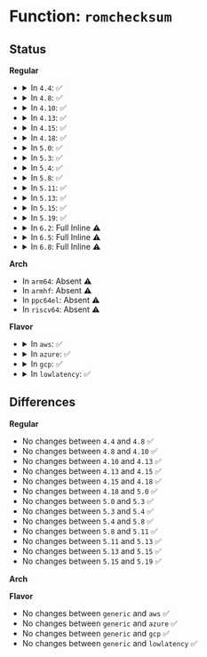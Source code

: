 # Function: <code>romchecksum</code>

## Status
<b>Regular</b>
<ul>
<li>
<details>
<summary>In <code>4.4</code>: ✅</summary>

```c
int romchecksum(const unsigned char *rom, long unsigned int length);
```

**Collision:** Unique Static

**Inline:** No

**Transformation:** False

**Instances:**

```
In arch/x86/kernel/probe_roms.c (ffffffff81f66f50)
Location: arch/x86/kernel/probe_roms.c:188
Inline: False
Direct callers:
  - arch/x86/kernel/probe_roms.c:probe_roms
  - arch/x86/kernel/probe_roms.c:probe_roms
  - arch/x86/kernel/probe_roms.c:probe_roms
```
**Symbols:**

```
ffffffff81f66f50-ffffffff81f66fd3: romchecksum (STB_LOCAL)
```
</details>
</li>
<li>
<details>
<summary>In <code>4.8</code>: ✅</summary>

```c
int romchecksum(const unsigned char *rom, long unsigned int length);
```

**Collision:** Unique Static

**Inline:** No

**Transformation:** False

**Instances:**

```
In arch/x86/kernel/probe_roms.c (ffffffff81f8ede9)
Location: arch/x86/kernel/probe_roms.c:188
Inline: False
Direct callers:
  - arch/x86/kernel/probe_roms.c:probe_roms
  - arch/x86/kernel/probe_roms.c:probe_roms
  - arch/x86/kernel/probe_roms.c:probe_roms
```
**Symbols:**

```
ffffffff81f8ede9-ffffffff81f8ee6c: romchecksum (STB_LOCAL)
```
</details>
</li>
<li>
<details>
<summary>In <code>4.10</code>: ✅</summary>

```c
int romchecksum(const unsigned char *rom, long unsigned int length);
```

**Collision:** Unique Static

**Inline:** No

**Transformation:** False

**Instances:**

```
In arch/x86/kernel/probe_roms.c (ffffffff81fca178)
Location: arch/x86/kernel/probe_roms.c:188
Inline: False
Direct callers:
  - arch/x86/kernel/probe_roms.c:probe_roms
  - arch/x86/kernel/probe_roms.c:probe_roms
  - arch/x86/kernel/probe_roms.c:probe_roms
```
**Symbols:**

```
ffffffff81fca178-ffffffff81fca1fb: romchecksum (STB_LOCAL)
```
</details>
</li>
<li>
<details>
<summary>In <code>4.13</code>: ✅</summary>

```c
int romchecksum(const unsigned char *rom, long unsigned int length);
```

**Collision:** Unique Static

**Inline:** No

**Transformation:** False

**Instances:**

```
In arch/x86/kernel/probe_roms.c (ffffffff820aa904)
Location: arch/x86/kernel/probe_roms.c:188
Inline: False
Direct callers:
  - arch/x86/kernel/probe_roms.c:probe_roms
  - arch/x86/kernel/probe_roms.c:probe_roms
  - arch/x86/kernel/probe_roms.c:probe_roms
```
**Symbols:**

```
ffffffff820aa904-ffffffff820aa98a: romchecksum (STB_LOCAL)
```
</details>
</li>
<li>
<details>
<summary>In <code>4.15</code>: ✅</summary>

```c
int romchecksum(const unsigned char *rom, long unsigned int length);
```

**Collision:** Unique Static

**Inline:** No

**Transformation:** False

**Instances:**

```
In arch/x86/kernel/probe_roms.c (ffffffff826b107c)
Location: arch/x86/kernel/probe_roms.c:189
Inline: False
Direct callers:
  - arch/x86/kernel/probe_roms.c:probe_roms
  - arch/x86/kernel/probe_roms.c:probe_roms
  - arch/x86/kernel/probe_roms.c:probe_roms
```
**Symbols:**

```
ffffffff826b107c-ffffffff826b1102: romchecksum (STB_LOCAL)
```
</details>
</li>
<li>
<details>
<summary>In <code>4.18</code>: ✅</summary>

```c
int romchecksum(const unsigned char *rom, long unsigned int length);
```

**Collision:** Unique Static

**Inline:** No

**Transformation:** False

**Instances:**

```
In arch/x86/kernel/probe_roms.c (ffffffff826da73a)
Location: arch/x86/kernel/probe_roms.c:189
Inline: False
Direct callers:
  - arch/x86/kernel/probe_roms.c:probe_roms
  - arch/x86/kernel/probe_roms.c:probe_roms
  - arch/x86/kernel/probe_roms.c:probe_roms
```
**Symbols:**

```
ffffffff826da73a-ffffffff826da7c0: romchecksum (STB_LOCAL)
```
</details>
</li>
<li>
<details>
<summary>In <code>5.0</code>: ✅</summary>

```c
int romchecksum(const unsigned char *rom, long unsigned int length);
```

**Collision:** Unique Static

**Inline:** No

**Transformation:** False

**Instances:**

```
In arch/x86/kernel/probe_roms.c (ffffffff82890b1c)
Location: arch/x86/kernel/probe_roms.c:189
Inline: False
Direct callers:
  - arch/x86/kernel/probe_roms.c:probe_roms
  - arch/x86/kernel/probe_roms.c:probe_roms
  - arch/x86/kernel/probe_roms.c:probe_roms
```
**Symbols:**

```
ffffffff82890b1c-ffffffff82890ba2: romchecksum (STB_LOCAL)
```
</details>
</li>
<li>
<details>
<summary>In <code>5.3</code>: ✅</summary>

```c
int romchecksum(const unsigned char *rom, long unsigned int length);
```

**Collision:** Unique Static

**Inline:** No

**Transformation:** False

**Instances:**

```
In arch/x86/kernel/probe_roms.c (ffffffff828a8090)
Location: arch/x86/kernel/probe_roms.c:189
Inline: False
Direct callers:
  - arch/x86/kernel/probe_roms.c:probe_roms
  - arch/x86/kernel/probe_roms.c:probe_roms
  - arch/x86/kernel/probe_roms.c:probe_roms
```
**Symbols:**

```
ffffffff828a8090-ffffffff828a810f: romchecksum (STB_LOCAL)
```
</details>
</li>
<li>
<details>
<summary>In <code>5.4</code>: ✅</summary>

```c
int romchecksum(const unsigned char *rom, long unsigned int length);
```

**Collision:** Unique Static

**Inline:** No

**Transformation:** False

**Instances:**

```
In arch/x86/kernel/probe_roms.c (ffffffff828ab0f2)
Location: arch/x86/kernel/probe_roms.c:189
Inline: False
Direct callers:
  - arch/x86/kernel/probe_roms.c:probe_roms
  - arch/x86/kernel/probe_roms.c:probe_roms
  - arch/x86/kernel/probe_roms.c:probe_roms
```
**Symbols:**

```
ffffffff828ab0f2-ffffffff828ab171: romchecksum (STB_LOCAL)
```
</details>
</li>
<li>
<details>
<summary>In <code>5.8</code>: ✅</summary>

```c
int romchecksum(const unsigned char *rom, long unsigned int length);
```

**Collision:** Unique Static

**Inline:** No

**Transformation:** False

**Instances:**

```
In arch/x86/kernel/probe_roms.c (ffffffff82cd036f)
Location: arch/x86/kernel/probe_roms.c:189
Inline: False
Direct callers:
  - arch/x86/kernel/probe_roms.c:probe_roms
  - arch/x86/kernel/probe_roms.c:probe_roms
  - arch/x86/kernel/probe_roms.c:probe_roms
```
**Symbols:**

```
ffffffff82cd036f-ffffffff82cd03ee: romchecksum (STB_LOCAL)
```
</details>
</li>
<li>
<details>
<summary>In <code>5.11</code>: ✅</summary>

```c
int romchecksum(const unsigned char *rom, long unsigned int length);
```

**Collision:** Unique Static

**Inline:** No

**Transformation:** False

**Instances:**

```
In arch/x86/kernel/probe_roms.c (ffffffff82fbc1af)
Location: arch/x86/kernel/probe_roms.c:189
Inline: False
Direct callers:
  - arch/x86/kernel/probe_roms.c:probe_roms
  - arch/x86/kernel/probe_roms.c:probe_roms
  - arch/x86/kernel/probe_roms.c:probe_roms
```
**Symbols:**

```
ffffffff82fbc1af-ffffffff82fbc22e: romchecksum (STB_LOCAL)
```
</details>
</li>
<li>
<details>
<summary>In <code>5.13</code>: ✅</summary>

```c
int romchecksum(const unsigned char *rom, long unsigned int length);
```

**Collision:** Unique Static

**Inline:** No

**Transformation:** False

**Instances:**

```
In arch/x86/kernel/probe_roms.c (ffffffff831c695a)
Location: arch/x86/kernel/probe_roms.c:189
Inline: False
Direct callers:
  - arch/x86/kernel/probe_roms.c:probe_roms
  - arch/x86/kernel/probe_roms.c:probe_roms
  - arch/x86/kernel/probe_roms.c:probe_roms
```
**Symbols:**

```
ffffffff831c695a-ffffffff831c69d9: romchecksum (STB_LOCAL)
```
</details>
</li>
<li>
<details>
<summary>In <code>5.15</code>: ✅</summary>

```c
int romchecksum(const unsigned char *rom, long unsigned int length);
```

**Collision:** Unique Static

**Inline:** No

**Transformation:** False

**Instances:**

```
In arch/x86/kernel/probe_roms.c (ffffffff832a7780)
Location: arch/x86/kernel/probe_roms.c:189
Inline: False
Direct callers:
  - arch/x86/kernel/probe_roms.c:probe_roms
  - arch/x86/kernel/probe_roms.c:probe_roms
  - arch/x86/kernel/probe_roms.c:probe_roms
```
**Symbols:**

```
ffffffff832a7780-ffffffff832a77ff: romchecksum (STB_LOCAL)
```
</details>
</li>
<li>
<details>
<summary>In <code>5.19</code>: ✅</summary>

```c
int romchecksum(const unsigned char *rom, long unsigned int length);
```

**Collision:** Unique Static

**Inline:** No

**Transformation:** False

**Instances:**

```
In arch/x86/kernel/probe_roms.c (ffffffff83456aeb)
Location: arch/x86/kernel/probe_roms.c:190
Inline: False
Direct callers:
  - arch/x86/kernel/probe_roms.c:probe_roms
  - arch/x86/kernel/probe_roms.c:probe_roms
  - arch/x86/kernel/probe_roms.c:probe_roms
```
**Symbols:**

```
ffffffff83456aeb-ffffffff83456b7a: romchecksum (STB_LOCAL)
```
</details>
</li>
<li>
<details>
<summary>In <code>6.2</code>: Full Inline ⚠️</summary>

**Collision:** Unique Static

**Inline:** Full

**Transformation:** False

**Instances:**

```
In arch/x86/kernel/probe_roms.c (ffffffff83e75266)
Location: arch/x86/kernel/probe_roms.c:190
Inline: True
Inline callers:
  - arch/x86/kernel/probe_roms.c:probe_roms
  - arch/x86/kernel/probe_roms.c:probe_roms
  - arch/x86/kernel/probe_roms.c:probe_roms
```
</details>
</li>
<li>
<details>
<summary>In <code>6.5</code>: Full Inline ⚠️</summary>

**Collision:** Unique Static

**Inline:** Full

**Transformation:** False

**Instances:**

```
In arch/x86/kernel/probe_roms.c (ffffffff83696d42)
Location: arch/x86/kernel/probe_roms.c:190
Inline: True
Inline callers:
  - arch/x86/kernel/probe_roms.c:probe_roms
  - arch/x86/kernel/probe_roms.c:probe_roms
  - arch/x86/kernel/probe_roms.c:probe_roms
```
</details>
</li>
<li>
<details>
<summary>In <code>6.8</code>: Full Inline ⚠️</summary>

**Collision:** Unique Static

**Inline:** Full

**Transformation:** False

**Instances:**

```
In arch/x86/kernel/probe_roms.c (ffffffff838c6a62)
Location: arch/x86/kernel/probe_roms.c:190
Inline: True
Inline callers:
  - arch/x86/kernel/probe_roms.c:probe_roms
  - arch/x86/kernel/probe_roms.c:probe_roms
  - arch/x86/kernel/probe_roms.c:probe_roms
```
</details>
</li>
</ul>
<b>Arch</b>
<ul>
<li>
In <code>arm64</code>: Absent ⚠️
</li>
<li>
In <code>armhf</code>: Absent ⚠️
</li>
<li>
In <code>ppc64el</code>: Absent ⚠️
</li>
<li>
In <code>riscv64</code>: Absent ⚠️
</li>
</ul>
<b>Flavor</b>
<ul>
<li>
<details>
<summary>In <code>aws</code>: ✅</summary>

```c
int romchecksum(const unsigned char *rom, long unsigned int length);
```

**Collision:** Unique Static

**Inline:** No

**Transformation:** False

**Instances:**

```
In arch/x86/kernel/probe_roms.c (ffffffff82899104)
Location: arch/x86/kernel/probe_roms.c:189
Inline: False
Direct callers:
  - arch/x86/kernel/probe_roms.c:probe_roms
  - arch/x86/kernel/probe_roms.c:probe_roms
  - arch/x86/kernel/probe_roms.c:probe_roms
```
**Symbols:**

```
ffffffff82899104-ffffffff82899183: romchecksum (STB_LOCAL)
```
</details>
</li>
<li>
<details>
<summary>In <code>azure</code>: ✅</summary>

```c
int romchecksum(const unsigned char *rom, long unsigned int length);
```

**Collision:** Unique Static

**Inline:** No

**Transformation:** False

**Instances:**

```
In arch/x86/kernel/probe_roms.c (ffffffff828913ff)
Location: arch/x86/kernel/probe_roms.c:189
Inline: False
Direct callers:
  - arch/x86/kernel/probe_roms.c:probe_roms
  - arch/x86/kernel/probe_roms.c:probe_roms
  - arch/x86/kernel/probe_roms.c:probe_roms
```
**Symbols:**

```
ffffffff828913ff-ffffffff8289147e: romchecksum (STB_LOCAL)
```
</details>
</li>
<li>
<details>
<summary>In <code>gcp</code>: ✅</summary>

```c
int romchecksum(const unsigned char *rom, long unsigned int length);
```

**Collision:** Unique Static

**Inline:** No

**Transformation:** False

**Instances:**

```
In arch/x86/kernel/probe_roms.c (ffffffff828ac0e4)
Location: arch/x86/kernel/probe_roms.c:189
Inline: False
Direct callers:
  - arch/x86/kernel/probe_roms.c:probe_roms
  - arch/x86/kernel/probe_roms.c:probe_roms
  - arch/x86/kernel/probe_roms.c:probe_roms
```
**Symbols:**

```
ffffffff828ac0e4-ffffffff828ac163: romchecksum (STB_LOCAL)
```
</details>
</li>
<li>
<details>
<summary>In <code>lowlatency</code>: ✅</summary>

```c
int romchecksum(const unsigned char *rom, long unsigned int length);
```

**Collision:** Unique Static

**Inline:** No

**Transformation:** False

**Instances:**

```
In arch/x86/kernel/probe_roms.c (ffffffff828ac102)
Location: arch/x86/kernel/probe_roms.c:189
Inline: False
Direct callers:
  - arch/x86/kernel/probe_roms.c:probe_roms
  - arch/x86/kernel/probe_roms.c:probe_roms
  - arch/x86/kernel/probe_roms.c:probe_roms
```
**Symbols:**

```
ffffffff828ac102-ffffffff828ac181: romchecksum (STB_LOCAL)
```
</details>
</li>
</ul>

## Differences
<b>Regular</b>
<ul>
<li>
No changes between <code>4.4</code> and <code>4.8</code> ✅
</li>
<li>
No changes between <code>4.8</code> and <code>4.10</code> ✅
</li>
<li>
No changes between <code>4.10</code> and <code>4.13</code> ✅
</li>
<li>
No changes between <code>4.13</code> and <code>4.15</code> ✅
</li>
<li>
No changes between <code>4.15</code> and <code>4.18</code> ✅
</li>
<li>
No changes between <code>4.18</code> and <code>5.0</code> ✅
</li>
<li>
No changes between <code>5.0</code> and <code>5.3</code> ✅
</li>
<li>
No changes between <code>5.3</code> and <code>5.4</code> ✅
</li>
<li>
No changes between <code>5.4</code> and <code>5.8</code> ✅
</li>
<li>
No changes between <code>5.8</code> and <code>5.11</code> ✅
</li>
<li>
No changes between <code>5.11</code> and <code>5.13</code> ✅
</li>
<li>
No changes between <code>5.13</code> and <code>5.15</code> ✅
</li>
<li>
No changes between <code>5.15</code> and <code>5.19</code> ✅
</li>
</ul>
<b>Arch</b>
<ul>
</ul>
<b>Flavor</b>
<ul>
<li>
No changes between <code>generic</code> and <code>aws</code> ✅
</li>
<li>
No changes between <code>generic</code> and <code>azure</code> ✅
</li>
<li>
No changes between <code>generic</code> and <code>gcp</code> ✅
</li>
<li>
No changes between <code>generic</code> and <code>lowlatency</code> ✅
</li>
</ul>
